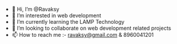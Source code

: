 - 👋 Hi, I’m @Ravaksy
- 👀 I’m interested in web development
- 🌱 I’m currently learning the LAMP Technology
- 💞️ I’m looking to collaborate on web development related projects
- 📫 How to reach me :- ravaksy@gmail.com & 8960041201

<!---
Ravaksy/Ravaksy is a ✨ special ✨ repository because its `README.md` (this file) appears on your GitHub profile.
You can click the Preview link to take a look at your changes.
--->
